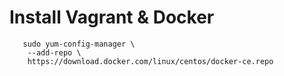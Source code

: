 # Install Vagrant & Docker

```sudo yum install -y yum-utils
   sudo yum-config-manager \
    --add-repo \
    https://download.docker.com/linux/centos/docker-ce.repo
